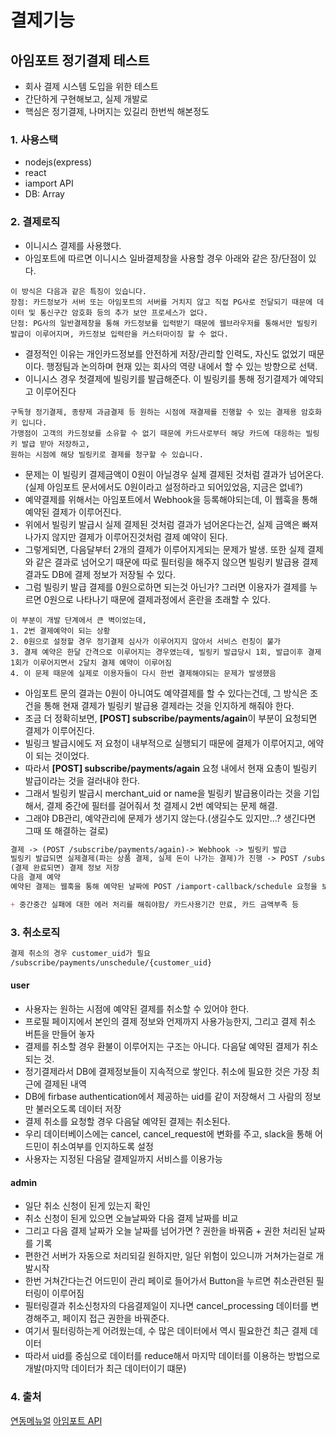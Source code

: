 # 결제기능

## 아임포트 정기결제 테스트
- 회사 결제 시스템 도입을 위한 테스트
- 간단하게 구현해보고, 실제 개발로 
- 핵심은 정기결제, 나머지는 있길리 한번씩 해본정도

### 1. 사용스택

- nodejs(express)
- react
- iamport API
- DB: Array

### 2. 결제로직

- 이니시스 결제를 사용했다.
- 아임포트에 따르면 이니시스 일바결제창을 사용할 경우 아래와 같은 장/단점이 있다.
```
이 방식은 다음과 같은 특징이 있습니다.
장점: 카드정보가 서버 또는 아임포트의 서버를 거치지 않고 직접 PG사로 전달되기 때문에 데이터 및 통신구간 암호화 등의 추가 보안 프로세스가 없다.
단점: PG사의 일반결제창을 통해 카드정보를 입력받기 때문에 웹브라우저를 통해서만 빌링키 발급이 이루어지며, 카드정보 입력란을 커스터마이징 할 수 없다.
```
- 결정적인 이유는 개인카드정보를 안전하게 저장/관리할 인력도, 자신도 없었기 때문이다. 행정팀과 논의하며 현재 있는 회사의 역량 내에서 할 수 있는 방향으로 선택.
- 이니시스 경우 첫결제에 빌링키를 발급해준다. 이 빌링키를 통해 정기결제가 예약되고 이루어진다
```
구독형 정기결제, 종량제 과금결제 등 원하는 시점에 재결제를 진행할 수 있는 결제용 암호화 키 입니다.
가맹점이 고객의 카드정보를 소유할 수 없기 때문에 카드사로부터 해당 카드에 대응하는 빌링키 발급 받아 저장하고,
원하는 시점에 해당 빌링키로 결제를 청구할 수 있습니다. 
```
- 문제는 이 빌링키 결제금액이 0원이 아닐경우 실제 결제된 것처럼 결과가 넘어온다. (실제 아임포트 문서에서도 0원이라고 설정하라고 되어있었음, 지금은 없네?)
- 예약결제를 위해서는 아임포트에서 Webhook을 등록해야되는데, 이 웹훅을  통해 예약된 결제가 이루어진다.
- 위에서 빌링키 발급시 실제 결제된 것처럼 결과가 넘어온다는건, 실제 금액은 빠져나가지 않지만 결제가 이루어진것처럼 결제 예약이 된다.
- 그렇게되면, 다음달부터 2개의 결제가 이루어지게되는 문제가 발생. 또한 실제 결제와 같은 결과로 넘어오기 때문에 따로 필터링을 해주지 않으면 빌링키 발급용 결제결과도 DB에 결제 정보가 저장될 수 있다.
- 그럼 빌링키 발급 결제를 0원으로하면 되는것 아닌가? 그러면 이용자가 결제를 누르면 0원으로 나타나기 때문에 결제과정에서 혼란을 초래할 수 있다.
```
이 부분이 개발 단계에서 큰 벽이었는데, 
1. 2번 결제예약이 되는 상황
2. 0원으로 설정할 경우 정기결제 심사가 이루어지지 않아서 서비스 런칭이 불가
3. 결제 예약은 한달 간격으로 이루어지는 경우였는데, 빌링키 발급당시 1회, 발급이후 결제 1회가 이루어지면서 2달치 결제 예약이 이루어짐
4. 이 문제 때문에 실제로 이용자들이 다시 한번 결제해야되는 문제가 발생했음
```
- 아임포트 문의 결과는 0원이 아니여도 예약결제를 할 수 있다는건데, 그 방식은 조건을 통해 현재 결제가 빌링키 발급용 결제라는 것을 인지하게 해줘야 한다.
- 조금 더 정확히보면, **[POST] subscribe/payments/again**이 부분이 요청되면 결제가 이루어진다.
- 빌링크 발급시에도 저 요청이 내부적으로 실행되기 때문에 결제가 이루어지고, 에약이 되는 것이었다.
- 따라서 **[POST] subscribe/payments/again** 요청 내에서 현재 요총이 빌링키 발급이라는 것을 걸러내야 한다.
- 그래서 빌링키 발급시 merchant_uid or name을 빌링키 발급용이라는 것을 기입해서, 결제 중간에 필터를 걸어줘서 첫 결제시 2번 예약되는 문제 해결.
- 그래야 DB관리, 예약관리에 문제가 생기지 않는다.(생길수도 있지만...? 생긴다면 그때 또 해결하는 걸로)

```md
결제 -> (POST /subscribe/payments/again)-> Webhook -> 빌링키 발급
빌링키 발급되면 실제결제(파는 상품 결제, 실제 돈이 나가는 결제)가 진행 -> POST /subscribe/payments/again -> webbook
(결제 완료되면) 결제 정보 저장
다음 결제 예약
예약된 결제는 웹훅을 통해 예약된 날짜에 POST /iamport-callback/schedule 요청을 보냄. 결제가 정상적으로 이루어지면 다음달 결제 예약하며 종료

+ 중간중간 실패에 대한 에러 처리를 해줘야함/ 카드사용기간 만료, 카드 금액부족 등
```

### 3. 취소로직

```md
결제 취소의 경우 customer_uid가 필요
/subscribe/payments/unschedule/{customer_uid}
```

#### user
- 사용자는 원하는 시점에 예약된 결제를 취소할 수 있어야 한다.
- 프로필 페이지에서 본인의 결제 정보와 언제까지 사용가능한지, 그리고 결제 취소 버튼을 만들어 놓자
- 결제를 취소할 경우 환불이 이루어지는 구조는 아니다. 다음달 예약된 결제가 취소되는 것.
- 정기결제라서 DB에 결제정보들이 지속적으로 쌓인다. 취소에 필요한 것은 가장 최근에 결제된 내역
- DB에 firbase authentication에서 제공하는 uid를 같이 저장해서 그 사람의 정보만 불러오도록 데이터 저장
- 결제 취소를 요청할 경우 다음달 예약된 결제는 취소된다.
- 우리 데이터베이스에는 cancel, cancel_request에 변화를 주고, slack을 통해 어드민이 취소여부를 인지하도록 설정
- 사용자는 지정된 다음달 결제일까지 서비스를 이용가능

#### admin
- 일단 취소 신청이 된게 있는지 확인
- 취소 신청이 된게 있으면 오늘날짜와 다음 결제 날짜를 비교
- 그리고 다음 결제 날짜가 오늘 날짜를 넘어가면 ? 권한을 바꿔줌 + 권한 처리된 날짜를 기록
- 편한건 서버가 자동으로 처리되길 원하지만, 일단 위험이 있으니까 거쳐가는걸로 개발시작
- 한번 거쳐간다는건 어드민이 관리 페이로 들어가서 Button을 누르면 취소관련된 필터링이 이루어짐
- 필터링결과 취소신청자의 다음결제일이 지나면 cancel_processing 데이터를 변경해주고, 페이지 접근 권한을 바꿔준다.
- 여기서 필터링하는게 어려웠는데, 수 많은 데이터에서 역시 필요한건 최근 결제 데이터
- 따라서 uid를 중심으로 데이터를 reduce해서 마지막 데이터를 이용하는 방법으로 개발(마지막 데이터가 최근 데이터이기 떄문)

### 4. 출처

[연동메뉴얼](https://docs.iamport.kr/)
[아임포트 API](https://api.iamport.kr/)
